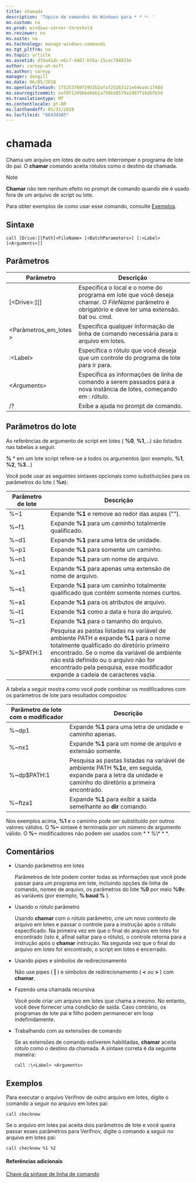 ```yaml
---
title: chamada
description: 'Tópico de comandos do Windows para * * *- '
ms.custom: na
ms.prod: windows-server-threshold
ms.reviewer: na
ms.suite: na
ms.technology: manage-windows-commands
ms.tgt_pltfrm: na
ms.topic: article
ms.assetid: d34a41dc-e6c7-4467-bf6a-15cec704833e
author: coreyp-at-msft
ms.author: coreyp
manager: dongill
ms.date: 06/05/2018
ms.openlocfilehash: 1f5253700f2932b2afa725163121e64ea4c1748d
ms.sourcegitcommit: eaf071249b6eb6b1a758b38579a2d87710abfb54
ms.translationtype: MT
ms.contentlocale: pt-BR
ms.lasthandoff: 05/31/2019
ms.locfileid: "66434585"
---
```

# <a name="call"></a>chamada



Chama um arquivo em lotes de outro sem interromper o programa de lote do pai. O **chamar** comando aceita rótulos como o destino da chamada.

> [!NOTE]
> **Chamar** não tem nenhum efeito no prompt de comando quando ele é usado fora de um arquivo de script ou lote.

Para obter exemplos de como usar esse comando, consulte [Exemplos](#BKMK_examples).

## <a name="syntax"></a>Sintaxe

```
call [Drive:][Path]<FileName> [<BatchParameters>] [:<Label> [<Arguments>]]
```

## <a name="parameters"></a>Parâmetros

|           Parâmetro           |                                                                         Descrição                                                                          |
|-------------------------------|--------------------------------------------------------------------------------------------------------------------------------------------------------------|
| [\<Drive>:][<Path>]<FileName> | Especifica o local e o nome do programa em lote que você deseja chamar. O *FileName* parâmetro é obrigatório e deve ter uma extensão. bat ou. cmd. |
|      \<Parâmetros_em_lotes >       |                                            Especifica qualquer informação de linha de comando necessária para o arquivo em lotes.                                             |
|           :\<Label>           |                                            Especifica o rótulo que você deseja que um controle do programa de lote para ir para.                                             |
|         \<Arguments>          |                     Especifica as informações de linha de comando a serem passados para a nova instância de lotes, começando em *: rótulo.*                     |
|              /?               |                                                             Exibe a ajuda no prompt de comando.                                                             |

## <a name="batch-parameters"></a>Parâmetros do lote

As referências de argumento de script em lotes ( **%0**, **%1**,...) são listados nas tabelas a seguir.

**%** * em um lote script refere-se a todos os argumentos (por exemplo, **%1**, **%2**, **%3**...)

Você pode usar as seguintes sintaxes opcionais como substituições para os parâmetros do lote ( **%n**):

|Parâmetro de lote|Descrição|
|---------------|-----------|
|%~1|Expande **%1** e remove ao redor das aspas ("").|
|%~f1|Expande **%1** para um caminho totalmente qualificado.|
|%~d1|Expande **%1** para uma letra de unidade.|
|%~p1|Expande **%1** para somente um caminho.|
|%~n1|Expande **%1** para um nome de arquivo.|
|%~x1|Expande **%1** para apenas uma extensão de nome de arquivo.|
|%~s1|Expande **%1** para um caminho totalmente qualificado que contém somente nomes curtos.|
|%~a1|Expande **%1** para os atributos de arquivo.|
|%~t1|Expande **%1** como a data e hora do arquivo.|
|%~z1|Expande **%1** para o tamanho do arquivo.|
|%~$PATH:1|Pesquisa as pastas listadas na variável de ambiente PATH e expande **%1** para o nome totalmente qualificado do diretório primeiro encontrado. Se o nome da variável de ambiente não está definido ou o arquivo não for encontrado pela pesquisa, esse modificador expande a cadeia de caracteres vazia.|

A tabela a seguir mostra como você pode combinar os modificadores com os parâmetros de lote para resultados compostos:

|Parâmetro de lote com o modificador|Descrição|
|-----------------------------|-----------|
|%~dp1|Expande **%1** para uma letra de unidade e caminho apenas.|
|%~nx1|Expande **%1** para um nome de arquivo e extensão somente.|
|%~dp$PATH:1|Pesquisa as pastas listadas na variável de ambiente PATH **%1**e, em seguida, expande para a letra da unidade e caminho do diretório a primeira encontrado.|
|%~ftza1|Expande **%1** para exibir a saída semelhante ao **dir** comando.|

Nos exemplos acima, **%1** e o caminho pode ser substituído por outros valores válidos. O <strong>%~</strong> sintaxe é terminada por um número de argumento válido. O <strong>%~</strong> modificadores não podem ser usados com * * %\\* * *.

## <a name="remarks"></a>Comentários

-   Usando parâmetros em lotes

    Parâmetros de lote podem conter todas as informações que você pode passar para um programa em lote, incluindo opções de linha de comando, nomes de arquivo, os parâmetros do lote **%0** por meio **%9**e as variáveis (por exemplo, **% baud %** ).
-   Usando o *rótulo* parâmetro

    Usando **chamar** com o *rótulo* parâmetro, crie um novo contexto de arquivo em lotes e passar o controle para a instrução após o rótulo especificado. Na primeira vez em que o final do arquivo em lotes for encontrado (isto é, afinal saltar para o rótulo), o controle retorna para a instrução após o **chamar** instrução. Na segunda vez que o final do arquivo em lotes for encontrado, o script em lotes é encerrado.
-   Usando pipes e símbolos de redirecionamento

    Não use pipes ( **|** ) e símbolos de redirecionamento ( **<** ou **>** ) com **chamar**.
-   Fazendo uma chamada recursiva

    Você pode criar um arquivo em lotes que chama a mesmo. No entanto, você deve fornecer uma condição de saída. Caso contrário, os programas de lote pai e filho podem permanecer em loop indefinidamente.
-   Trabalhando com as extensões de comando

    Se as extensões de comando estiverem habilitadas, **chamar** aceita *rótulo* como o destino da chamada. A sintaxe correta é da seguinte maneira:

    `call :\<Label> <Arguments>`

## <a name="BKMK_examples"></a>Exemplos

Para executar o arquivo Verifnov de outro arquivo em lotes, digite o comando a seguir no arquivo em lotes pai:
```
call checknew
```
Se o arquivo em lotes pai aceita dois parâmetros de lote e você queira passar esses parâmetros para Verifnov, digite o comando a seguir no arquivo em lotes pai:
```
call checknew %1 %2
```

#### <a name="additional-references"></a>Referências adicionais

[Chave da sintaxe de linha de comando](command-line-syntax-key.md)